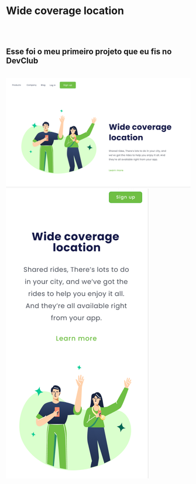 <h1>Wide coverage location</h1>
<br>
<br>
<h2>Esse foi o meu primeiro projeto que eu fis no DevClub</h2>
<br>

<img src="https://github.com/08Gabrielluis/meu-primeiro-projeto/blob/master/img/gitprojeto1i1.png?raw=true"/>

<img src="https://github.com/08Gabrielluis/meu-primeiro-projeto/blob/master/img/gitprojeto1i2.png?raw=true" />
